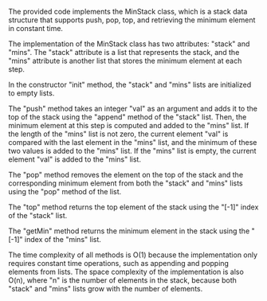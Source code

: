 The provided code implements the MinStack class, which is a stack data structure that supports push, pop, top, and retrieving the minimum element in constant time.

The implementation of the MinStack class has two attributes: "stack" and "mins". The "stack" attribute is a list that represents the stack, and the "mins" attribute is another list that stores the minimum element at each step.

In the constructor "init" method, the "stack" and "mins" lists are initialized to empty lists.

The "push" method takes an integer "val" as an argument and adds it to the top of the stack using the "append" method of the "stack" list. Then, the minimum element at this step is computed and added to the "mins" list. If the length of the "mins" list is not zero, the current element "val" is compared with the last element in the "mins" list, and the minimum of these two values is added to the "mins" list. If the "mins" list is empty, the current element "val" is added to the "mins" list.

The "pop" method removes the element on the top of the stack and the corresponding minimum element from both the "stack" and "mins" lists using the "pop" method of the list.

The "top" method returns the top element of the stack using the "[-1]" index of the "stack" list.

The "getMin" method returns the minimum element in the stack using the "[-1]" index of the "mins" list.

The time complexity of all methods is O(1) because the implementation only requires constant time operations, such as appending and popping elements from lists. The space complexity of the implementation is also O(n), where "n" is the number of elements in the stack, because both "stack" and "mins" lists grow with the number of elements.